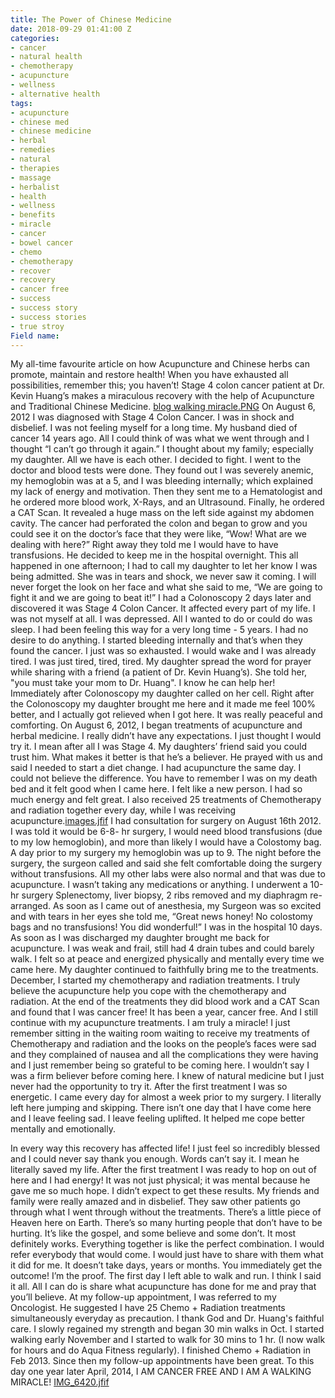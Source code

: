 ```yaml
---
title: The Power of Chinese Medicine
date: 2018-09-29 01:41:00 Z
categories:
- cancer
- natural health
- chemotherapy
- acupuncture
- wellness
- alternative health
tags:
- acupuncture
- chinese med
- chinese medicine
- herbal
- remedies
- natural
- therapies
- massage
- herbalist
- health
- wellness
- benefits
- miracle
- cancer
- bowel cancer
- chemo
- chemotherapy
- recover
- recovery
- cancer free
- success
- success story
- success stories
- true stroy
Field name: 
---
```


My all-time favourite article on how Acupuncture and Chinese herbs can promote, maintain and restore health! When you have exhausted all possibilities, remember this; you haven’t! Stage 4 colon cancer patient at Dr. Kevin Huang’s makes a miraculous recovery with the help of Acupuncture and Traditional Chinese Medicine.
[blog walking miracle.PNG](/uploads/blog%20walking%20miracle.PNG) 
On August 6, 2012 I was diagnosed with Stage 4 Colon Cancer. I was in shock and disbelief. I was not feeling myself for a long time. My husband died of cancer 14 years ago. All I could think of was what we went through and I thought “I can’t go through it again.” I thought about my family; especially my daughter. All we have is each other. I decided to fight. I went to the doctor and blood tests were done. They found out I was severely anemic, my hemoglobin was at a 5, and I was bleeding internally; which explained my lack of energy and motivation. Then they sent me to a Hematologist and he ordered more blood work, X-Rays, and an Ultrasound. Finally, he ordered a CAT Scan. It revealed a huge mass on the left side against my abdomen cavity. The cancer had perforated the colon and began to grow and you could see it on the doctor’s face that they were like, “Wow! What are we dealing with here?” Right away they told me I would have to have transfusions.
He decided to keep me in the hospital overnight. This all happened in one afternoon; I had to call my daughter to let her know I was being admitted. She was in tears and shock, we never saw it coming. I will never forget the look on her face and what she said to me, “We are going to fight it and we are going to beat it!” I had a Colonoscopy 2 days later and discovered it was Stage 4 Colon Cancer. It affected every part of my life. I was not myself at all. I was depressed. All I wanted to do or could do was sleep. I had been feeling this way for a very long time - 5 years. I had no desire to do anything. I started bleeding internally and that’s when they found the cancer. I just was so exhausted. I would wake and I was already tired. I was just tired, tired, tired.
My daughter spread the word for prayer while sharing with a friend (a patient of Dr. Kevin Huang’s). She told her, "you must take your mom to Dr. Huang". I know he can help her! Immediately after Colonoscopy my daughter called on her cell. Right after the Colonoscopy my daughter brought me here and it made me feel 100% better, and I actually got relieved when I got here. It was really peaceful and comforting. On August 6, 2012, I began treatments of acupuncture and herbal medicine. I really didn’t have any expectations. I just thought I would try it. I mean after all I was Stage 4. My daughters’ friend said you could trust him. What makes it better is that he’s a believer. He prayed with us and said I needed to start a diet change. I had acupuncture the same day. I could not believe the difference. You have to remember I was on my death bed and it felt good when I came here. I felt like a new person. I had so much energy and felt great. I also received 25 treatments of Chemotherapy and radiation together every day, while I was receiving acupuncture.[images.jfif](/uploads/images.jfif)
I had consultation for surgery on August 16th 2012. I was told it would be 6-8- hr surgery, I would need blood transfusions (due to my low hemoglobin), and more than likely I would have a Colostomy bag. A day prior to my surgery my hemoglobin was up to 9. The night before the surgery, the surgeon called and said she felt comfortable doing the surgery without transfusions. All my other labs were also normal and that was due to acupuncture. I wasn’t taking any medications or anything. I underwent a 10-hr surgery Splenectomy, liver biopsy, 2 ribs removed and my diaphragm re-arranged. As soon as I came out of anesthesia, my Surgeon was so excited and with tears in her eyes she told me, “Great news honey! No colostomy bags and no transfusions! You did wonderful!” 
I was in the hospital 10 days. As soon as I was discharged my daughter brought me back for acupuncture. I was weak and frail, still had 4 drain tubes and could barely walk. I felt so at peace and energized physically and mentally every time we came here. My daughter continued to faithfully bring me to the treatments. December, I started my chemotherapy and radiation treatments. I truly believe the acupuncture help you cope with the chemotherapy and radiation. At the end of the treatments they did blood work and a CAT Scan and found that I was cancer free! It has been a year, cancer free. And I still continue with my acupuncture treatments. I am truly a miracle!
I just remember sitting in the waiting room waiting to receive my treatments of Chemotherapy and radiation and the looks on the people’s faces were sad and they complained of nausea and all the complications they were having and I just remember being so grateful to be coming here. I wouldn’t say I was a firm believer before coming here. I knew of natural medicine but I just never had the opportunity to try it. After the first treatment I was so energetic. I came every day for almost a week prior to my surgery. I literally left here jumping and skipping. There isn’t one day that I have come here and I leave feeling sad. I leave feeling uplifted. It helped me cope better mentally and emotionally.
 
In every way this recovery has affected life! I just feel so incredibly blessed and I could never say thank you enough. Words can’t say it. I mean he literally saved my life. After the first treatment I was ready to hop on out of here and I had energy! It was not just physical; it was mental because he gave me so much hope. I didn’t expect to get these results.
My friends and family were really amazed and in disbelief. They saw other patients go through what I went through without the treatments. There’s a little piece of Heaven here on Earth. There’s so many hurting people that don’t have to be hurting. It’s like the gospel, and some believe and some don’t. It most definitely works. Everything together is like the perfect combination. I would refer everybody that would come. I would just have to share with them what it did for me. It doesn’t take days, years or months. You immediately get the outcome! I’m the proof. The first day I left able to walk and run. I think I said it all. All I can do is share what acupuncture has done for me and pray that you’ll believe.
At my follow-up appointment, I was referred to my Oncologist. He suggested I have 25 Chemo + Radiation treatments simultaneously everyday as precaution. I thank God and Dr. Huang's faithful care. I slowly regained my strength and began 30 min walks in Oct. I started walking early November and I started to walk for 30 mins to 1 hr. (I now walk for hours and do Aqua Fitness regularly). I finished Chemo + Radiation in Feb 2013. Since then my follow-up appointments have been great. To this day one year later April, 2014, I AM CANCER FREE AND I AM A WALKING MIRACLE! 
[IMG_6420.jfif](/uploads/IMG_6420.jfif)
